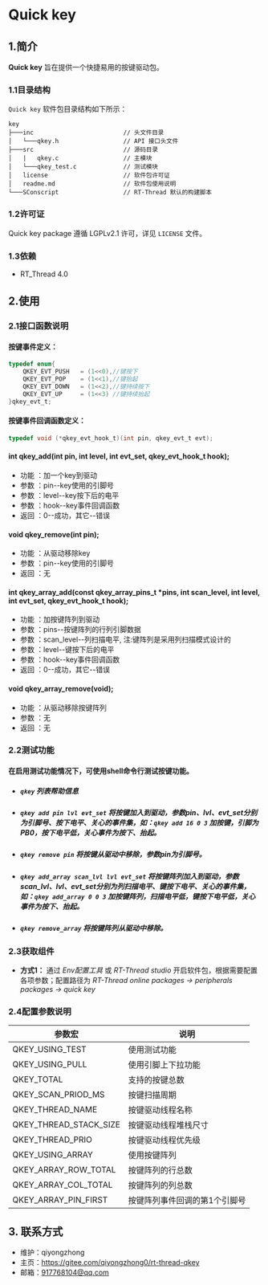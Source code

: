 ﻿# Quick key

## 1.简介

**Quick key** 旨在提供一个快捷易用的按键驱动包。

### 1.1目录结构

`Quick key` 软件包目录结构如下所示：

``` 
key
├───inc                         // 头文件目录
│   └───qkey.h                  // API 接口头文件
├───src                         // 源码目录
│   |   qkey.c                  // 主模块
│   └───qkey_test.c             // 测试模块
│   license                     // 软件包许可证
│   readme.md                   // 软件包使用说明
└───SConscript                  // RT-Thread 默认的构建脚本
```

### 1.2许可证

Quick key package 遵循 LGPLv2.1 许可，详见 `LICENSE` 文件。

### 1.3依赖

- RT_Thread 4.0

## 2.使用

### 2.1接口函数说明

#### 按键事件定义：
```c
typedef enum{
    QKEY_EVT_PUSH   = (1<<0),//键按下
    QKEY_EVT_POP    = (1<<1),//键抬起
    QKEY_EVT_DOWN   = (1<<2),//键持续按下
    QKEY_EVT_UP     = (1<<3) //键持续抬起
}qkey_evt_t;
```

#### 按键事件回调函数定义：
```c
typedef void (*qkey_evt_hook_t)(int pin, qkey_evt_t evt);
```

#### int qkey_add(int pin, int level, int evt_set, qkey_evt_hook_t hook);
- 功能 ：加一个key到驱动
- 参数 ：pin--key使用的引脚号
- 参数 ：level--key按下后的电平
- 参数 ：hook--key事件回调函数
- 返回 ：0--成功，其它--错误

#### void qkey_remove(int pin);
- 功能 ：从驱动移除key
- 参数 ：pin--key使用的引脚号
- 返回 ：无

#### int qkey_array_add(const qkey_array_pins_t *pins, int scan_level, int level, int evt_set, qkey_evt_hook_t hook);
- 功能 ：加按键阵列到驱动
- 参数 ：pins--按键阵列的行列引脚数据
- 参数 ：scan_level--列扫描电平, 注:键阵列是采用列扫描模式设计的
- 参数 ：level--键按下后的电平
- 参数 ：hook--key事件回调函数
- 返回 ：0--成功，其它--错误

#### void qkey_array_remove(void);
- 功能 ：从驱动移除按键阵列
- 参数 ：无
- 返回 ：无

### 2.2测试功能

#### 在启用测试功能情况下，可使用shell命令行测试按键功能。

- ##### `qkey` 列表帮助信息
- ##### `qkey add pin lvl evt_set` 将按键加入到驱动，参数pin、lvl、evt_set分别为引脚号、按下电平、关心的事件集，如：`qkey add 16 0 3` 加按键，引脚为PB0，按下电平低，关心事件为按下、抬起。
- ##### `qkey remove pin` 将按键从驱动中移除，参数pin为引脚号。
- ##### `qkey add_array scan_lvl lvl evt_set` 将按键阵列加入到驱动，参数scan_lvl、lvl、evt_set分别为列扫描电平、键按下电平、关心的事件集，如：`qkey add_array 0 0 3` 加按键阵列，扫描电平低，键按下电平低，关心事件为按下、抬起。
- ##### `qkey remove_array` 将按键阵列从驱动中移除。

### 2.3获取组件

- **方式1：**
通过 *Env配置工具* 或 *RT-Thread studio* 开启软件包，根据需要配置各项参数；配置路径为 *RT-Thread online packages -> peripherals packages -> quick key* 


### 2.4配置参数说明

| 参数宏 | 说明 |
| ---- | ---- |
| QKEY_USING_TEST 			| 使用测试功能
| QKEY_USING_PULL			| 使用引脚上下拉功能 
| QKEY_TOTAL 				| 支持的按键总数
| QKEY_SCAN_PRIOD_MS 		| 按键扫描周期
| QKEY_THREAD_NAME 			| 按键驱动线程名称
| QKEY_THREAD_STACK_SIZE 	| 按键驱动线程堆栈尺寸
| QKEY_THREAD_PRIO 			| 按键驱动线程优先级
| QKEY_USING_ARRAY 			| 使用按键阵列
| QKEY_ARRAY_ROW_TOTAL 		| 按键阵列的行总数
| QKEY_ARRAY_COL_TOTAL 		| 按键阵列的列总数
| QKEY_ARRAY_PIN_FIRST 		| 按键阵列事件回调的第1个引脚号

## 3. 联系方式

* 维护：qiyongzhong
* 主页：https://gitee.com/qiyongzhong0/rt-thread-qkey
* 邮箱：917768104@qq.com
